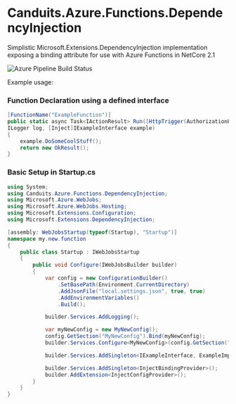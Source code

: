 # Canduits.Azure.Functions.DependencyInjection
Simplistic Microsoft.Extensions.DependencyInjection implementation exposing a binding attribute for use with Azure Functions in NetCore 2.1

![Azure Pipeline Build Status](https://ianrathbone.visualstudio.com/Open%20Source/_apis/build/status/Build%20and%20Publish%20Canduits%20Functions%20DI%20Package "Azure Pipeline Build Status")

Example usage:

### Function Declaration using a defined interface
```C#
[FunctionName("ExampleFunction")]
public static async Task<IActionResult> Run([HttpTrigger(AuthorizationLevel.Anonymous, "post", Route = null)]HttpRequest req,
ILogger log, [Inject]IExampleInterface example)
{
    example.DoSomeCoolStuff();
    return new OkResult();
}
```

### Basic Setup in Startup.cs
```C#
using System;
using Canduits.Azure.Functions.DependencyInjection;
using Microsoft.Azure.WebJobs;
using Microsoft.Azure.WebJobs.Hosting;
using Microsoft.Extensions.Configuration;
using Microsoft.Extensions.DependencyInjection;

[assembly: WebJobsStartup(typeof(Startup), "Startup")]
namespace my.new.function
{
    public class Startup : IWebJobsStartup
    {
        public void Configure(IWebJobsBuilder builder)
        {
            var config = new ConfigurationBuilder()
                .SetBasePath(Environment.CurrentDirectory)
                .AddJsonFile("local.settings.json", true, true)
                .AddEnvironmentVariables()
                .Build();

            builder.Services.AddLogging();

            var myNewConfig = new MyNewConfig();
            config.GetSection("MyNewConfig").Bind(myNewConfig);
            builder.Services.Configure<MyNewConfig>(config.GetSection("MyNewConfig"));

            builder.Services.AddSingleton<IExampleInterface, ExampleImplementation>();

            builder.Services.AddSingleton<InjectBindingProvider>();
            builder.AddExtension<InjectConfigProvider>();
        }
    }
}

```
